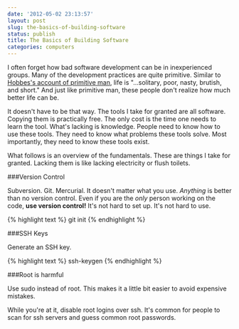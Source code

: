 ```yaml
---
date: '2012-05-02 23:13:57'
layout: post
slug: the-basics-of-building-software
status: publish
title: The Basics of Building Software
categories: computers
---
```


I often forget how bad software development can be in inexperienced groups. Many of the development practices are quite primitive. Similar to [Hobbes's account of primitive man](http://en.wikisource.org/wiki/Leviathan/The_First_Part#Chapter_XIII:_Of_the_Natural_Condition_of_Mankind_as_Concerning_Their_Felicity_and_Misery), life is "...solitary, poor, nasty, brutish, and short." And just like primitive man, these people don't realize how much better life can be.

It doesn't have to be that way. The tools I take for granted are all software. Copying them is practically free. The only cost is the time one needs to learn the tool. What's lacking is knowledge. People need to know how to use these tools. They need to know what problems these tools solve. Most importantly, they need to know these tools exist.

What follows is an overview of the fundamentals. These are things I take for granted. Lacking them is like lacking electricity or flush toilets.

###Version Control

Subversion. Git. Mercurial. It doesn't matter what you use. *Anything* is better than no version control. Even if you are the *only* person working on the code, **use version control!** It's not hard to set up. It's not hard to use.

{% highlight text %}
git init
{% endhighlight %}

###SSH Keys

Generate an SSH key.

{% highlight text %}
ssh-keygen
{% endhighlight %}

###Root is harmful

Use sudo instead of root. This makes it a little bit easier to avoid expensive mistakes.

While you're at it, disable root logins over ssh. It's common for people to scan for ssh servers and guess common root passwords.
